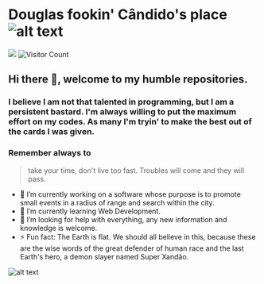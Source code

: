 # Douglas fookin' Cândido's place ![alt text](https://thumbs.gfycat.com/FrayedSeriousIchneumonfly-max-1mb.gif)
![](https://still-brushlands-82734.herokuapp.com/countercheck)
![Visitor Count](https://profile-counter.glitch.me/{DouglasCandido}/count.svg)
## Hi there 👋, welcome to my humble repositories. 
### I believe I am not that talented in programming, but I am a persistent bastard. I'm always willing to put the maximum effort on my codes. As many I'm tryin' to make the best out of the cards I was given. 
### Remember always to 
> take your time, don't live too fast. Troubles will come and they will pass.

- 🔭 I’m currently working on a software whose purpose is to promote small events in a radius of range and search within the city.
- 🌱 I’m currently learning Web Development.
- 🤔 I’m looking for help with everything, any new information and knowledge is welcome.
- ⚡ Fun fact: The Earth is flat. We should all believe in this, because these are the wise words of the great defender of human race and the last Earth's hero, a demon slayer named Super Xandão.

![alt text](https://cdn.shopify.com/s/files/1/0747/3829/products/mNS0418_4a09ee7c-c302-43c9-911d-1e3f39d800e3_1024x1024.jpg?v=1571444642)

<!--
**DouglasCandido/DouglasCandido** is a ✨ _special_ ✨ repository because its `README.md` (this file) appears on your GitHub profile.

Here are some ideas to get you started:

- 🔭 I’m currently working on ...
- 🌱 I’m currently learning ...
- 👯 I’m looking to collaborate on ...
- 🤔 I’m looking for help with ...
- 💬 Ask me about ...
- 📫 How to reach me: ...
- 😄 Pronouns: ...
- ⚡ Fun fact: ...
-->


